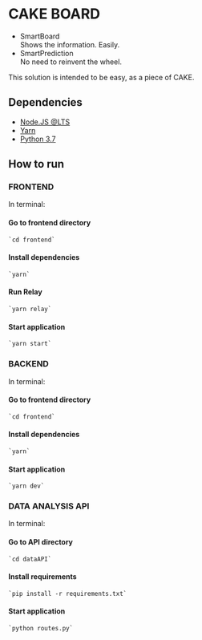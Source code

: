 # CAKE BOARD

- SmartBoard <br>
  Shows the information. Easily.
- SmartPrediction <br>
  No need to reinvent the wheel.
  
This solution is intended to be easy, as a piece of CAKE.
  

## Dependencies

- [Node.JS @LTS](https://nodejs.org/en/)
- [Yarn](https://yarnpkg.com/lang/en/)
- [Python 3.7](https://www.python.org/)

## How to run

### FRONTEND
In terminal:

#### Go to frontend directory
    `cd frontend`

#### Install dependencies
    `yarn`
    
#### Run Relay
    `yarn relay`

#### Start application
    `yarn start`


### BACKEND

In terminal:

#### Go to frontend directory
    `cd frontend`

#### Install dependencies
    `yarn`

#### Start application
    `yarn dev`

### DATA ANALYSIS API

In terminal:

#### Go to API directory
    `cd dataAPI`

#### Install requirements
    `pip install -r requirements.txt`

#### Start application
    `python routes.py`
    
